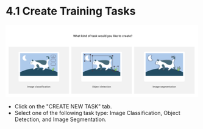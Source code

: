 # 4.1 Create Training Tasks

![](../../.gitbook/assets/create-training-task.png)

* Click on the "CREATE NEW TASK" tab. 
* Select one of the following task type: Image Classification, Object Detection, and Image Segmentation. 

